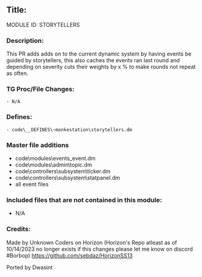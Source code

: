 ## Title: <!--Title of your addition-->

<!-- uppercase, underscore_connected name of your module, that you use to mark files-->

MODULE ID: STORYTELLERS

### Description:

This PR adds adds on to the current dynamic system by having events be guided by storytellers, this also caches the events ran last round and depending on severity cuts their weights by x % to make rounds not repeat as often.

<!-- Here, try to describe what your PR does, what features it provides and any other directly useful information -->

### TG Proc/File Changes:

<!-- If you had to edit, or append to any core procs in the process of making this PR, list them here. APPEND: Also, please include any files that you've changed. .DM files that is. -->

    - N/A

### Defines:

<!-- If you needed to add any defines, mention the files you added those defines in -->

    - code\__DEFINES\~monkestation\storytellers.dm

### Master file additions

- code\modules\events_event.dm
- code\modules\admin\topic.dm
- code\controllers\subsystem\ticker.dm
- code\controllers\subsystem\statpanel.dm
- all event files

<!-- Any master file changes you've made to existing master files or if you've added a new master file. Please mark either as #NEW or #CHANGE -->

### Included files that are not contained in this module:

- N/A
<!-- Likewise, be it a non-modular file or a modular one that's not contained within the folder belonging to this specific module, it should be mentioned here -->

### Credits:

<!-- Here go the credits to you, dear coder, and in case of collaborative work or ports, credits to the original source of the code -->
<!-- Orignal Coders -->

Made by Unknown Coders on Horizon (Horizon's Repo atleast as of 10/14/2023 no longer exists if this changes please let me know on discord #Borbop)
https://github.com/sebdaz/HorizonSS13

<!-- Orignal Coders -->

Ported by Dwasint
